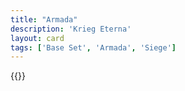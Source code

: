 ```yaml
---
title: "Armada"
description: 'Krieg Eterna'
layout: card
tags: ['Base Set', 'Armada', 'Siege']
---
```

{{<card-detail-page title="Armada2" artwork="Spanish Armada by Philip James de Loutherbourg (1796)" />}}